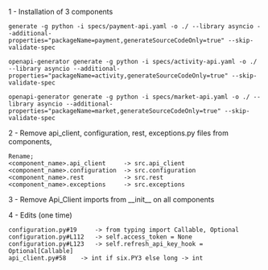 1 - Installation of 3 components
```
generate -g python -i specs/payment-api.yaml -o ./ --library asyncio --additional-properties="packageName=payment,generateSourceCodeOnly=true" --skip-validate-spec

openapi-generator generate -g python -i specs/activity-api.yaml -o ./ --library asyncio --additional-properties="packageName=activity,generateSourceCodeOnly=true" --skip-validate-spec

openapi-generator generate -g python -i specs/market-api.yaml -o ./ --library asyncio --additional-properties="packageName=market,generateSourceCodeOnly=true" --skip-validate-spec
```
2 - Remove api_client, configuration, rest, exceptions.py files from components, 
```
Rename;
<component_name>.api_client     -> src.api_client
<component_name>.configuration  -> src.configuration
<component_name>.rest           -> src.rest
<component_name>.exceptions     -> src.exceptions
```

3 - Remove Api_Client imports from \_\_init\_\_ on all components

4 - Edits (one time)
```
configuration.py#19     -> from typing import Callable, Optional
configuration.py#L112   -> self.access_token = None
configuration.py#L123   -> self.refresh_api_key_hook = Optional[Callable]
api_client.py#58 	-> int if six.PY3 else long -> int
```
